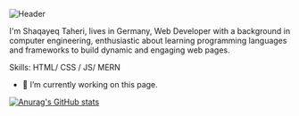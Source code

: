 
![Header](https://github.com/Shaqayeq-taheri/Shaqayeq-taheri/assets/120387460/569a7f4e-ceb9-4ef7-ac3b-3ef5a34a57a3)



I'm Shaqayeq Taheri, lives in Germany, Web Developer with a background in computer engineering, enthusiastic about learning programming languages and frameworks to build dynamic and engaging web pages.

Skills: HTML/ CSS / JS/ MERN

- 🔭 I’m currently working on this page. 






[![Anurag's GitHub stats](https://github-readme-stats.vercel.app/api?username=Shaqayeq-taheri)](https://github.com/anuraghazra/github-readme-stats)
